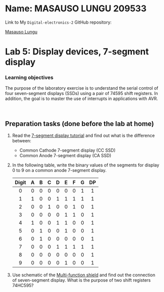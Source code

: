 # Name: MASAUSO LUNGU 209533

Link to My `Digital-electronics-2` GitHub repository:

   [Masauso Lungu](https://github.com/Masauso-L/Digital-electronis-2/tree/main/Labs/05-segments)


# Lab 5: Display devices, 7-segment display


### Learning objectives

The purpose of the laboratory exercise is to understand the serial control of four seven-segment displays (SSDs) using a pair of 74595 shift registers. In addition, the goal is to master the use of interrupts in applications with AVR.

&nbsp;
&nbsp;
<a name="preparation"></a>
## Preparation tasks (done before the lab at home)

1. Read the [7-segment display tutorial](https://www.electronics-tutorials.ws/blog/7-segment-display-tutorial.html) and find out what is the difference between:
   * Common Cathode 7-segment display (CC SSD)
   * Common Anode 7-segment display (CA SSD)

2. In the following table, write the binary values of the segments for display 0 to 9 on a common anode 7-segment display.

   | **Digit** | **A** | **B** | **C** | **D** | **E** | **F** | **G** | **DP** |
   | :-: | :-: | :-: | :-: | :-: | :-: | :-: | :-: | :-: |
   | 0 | 0 | 0 | 0 | 0 | 0 | 0 | 1 | 1 |
   | 1 | 1  | 0  |  0 |  1 | 1  | 1  | 1  |  1 |
   | 2 | 0  | 0  | 1  | 0  | 0  | 1  | 0  |  1 |
   | 3 | 0  | 0  | 0  | 0  | 1  | 1  | 0  |  1 |
   | 4 | 1  | 0  | 0  | 1  | 1  | 0  | 0  |  1 |
   | 5 | 0  | 1  | 0  | 0  | 1  | 0  | 0  |  1 |
   | 6 | 0  | 1  | 0  | 0  | 0  | 0  | 0  |  1 |
   | 7 | 0  | 0  | 0  | 1  | 1  | 1  | 1  |  1 |
   | 8 | 0  | 0  | 0  | 0  | 0  | 0  | 0  |  1 |
   | 9 | 0  | 0  | 0  | 0  | 1  | 0  | 0  |  1 |

3. Use schematic of the [Multi-function shield](../../Docs/arduino_shield.pdf) and find out the connection of seven-segment display. What is the purpose of two shift registers 74HC595?

&nbsp;

&nbsp;

&nbsp;

&nbsp;

&nbsp;

&nbsp;